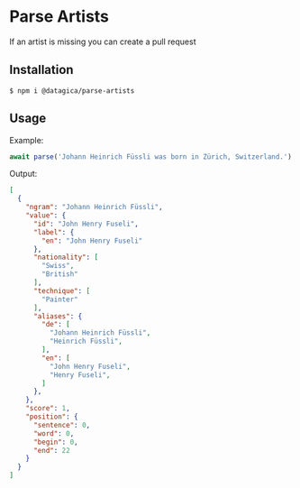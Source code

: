 # Parse Artists

If an artist is missing you can create a pull request

## Installation

    $ npm i @datagica/parse-artists

## Usage

Example:

```javascript
await parse('Johann Heinrich Füssli was born in Zürich, Switzerland.')
```

Output:

```json
[
  {
    "ngram": "Johann Heinrich Füssli",
    "value": {
      "id": "John Henry Fuseli",
      "label": {
        "en": "John Henry Fuseli"
      },
      "nationality": [
        "Swiss",
        "British"
      ],
      "technique": [
        "Painter"
      ],
      "aliases": {
        "de": [
          "Johann Heinrich Füssli",
          "Heinrich Füssli",
        ],
        "en": [
          "John Henry Fuseli",
          "Henry Fuseli",
        ]
      },
    },
    "score": 1,
    "position": {
      "sentence": 0,
      "word": 0,
      "begin": 0,
      "end": 22
    }
  }
]
```